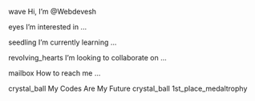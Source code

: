wave Hi, I’m @Webdevesh

eyes I’m interested in ...

seedling I’m currently learning ...

revolving_hearts I’m looking to collaborate on ...

mailbox How to reach me ...

crystal_ball My Codes Are My Future crystal_ball 1st_place_medaltrophy
